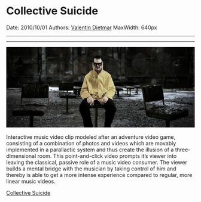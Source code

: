 # Collective Suicide

Date: 2010/10/01
Authors: [Valentin Dietmar](http://valentindietmar.com)
MaxWidth: 640px

---
---

![](collectivesuicide.jpg)

Interactive music video clip modeled after an adventure video game, consisting of a combination of photos and videos which are movably implemented in a parallactic system and thus create the illusion of a three-dimensional room. This point-and-click video prompts it’s viewer into leaving the classical, passive role of a music video consumer. The viewer builds a mental bridge with the musician by taking control of him and thereby is able to get a more intense experience compared to regular, more linear music videos.

[Collective Suicide](http://valentindietmar.com/subdomains/collectivesuicide/index_cs.html)